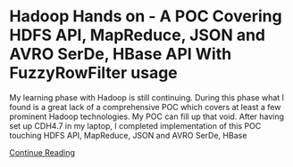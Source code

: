 Hadoop Hands on - A POC Covering HDFS API, MapReduce, JSON and AVRO SerDe, HBase API With FuzzyRowFilter usage
==============================================================================================================
My learning phase with Hadoop is still continuing. During this phase what I found is a great lack of a comprehensive POC which covers at least a few prominent Hadoop technologies. My POC can fill up that void. After having set up CDH4.7 in my laptop, I completed implementation of this POC touching HDFS API, MapReduce, JSON and AVRO SerDe, HBase

<a href="http://www.srccodes.com/p/article/51/poc-cdh-hadoop-hdfs-mapreduce-json-avro-serde-hbase-zookeeper-fuzzyrowfilter">Continue Reading</a>
